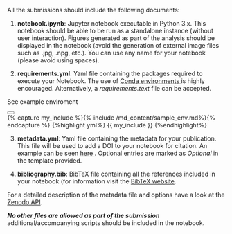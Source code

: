 All the submissions should include the following documents:

1. **notebook.ipynb**: Jupyter notebook executable in Python 3.x.
This notebook should be able to be run as a standalone instance (without user interaction).
Figures generated as part of the analysis should be displayed in the
notebook (avoid the generation of external image files such as .jpg, .npg, etc.). You can use
any name for your notebook (please avoid using spaces).

2. **requirements.yml**:  Yaml file containing the packages required to execute your Notebook.
The use of <a href='https://conda.io/docs/using/envs.html'> Conda environments
</a> is highly encouraged. Alternatively, a _requirements.text_ file can be accepted.

  <!-- trigger modal-->
  <a class='tab' data-toggle="modal" data-target="#myModal"> See example enviroment </a>

<!-- Modal -->
<div class="modal" id="myModal" tabindex="-1" role="alert" aria-labelledby="exampleModalLabel" aria-hidden="true">
  <div class="modal-dialog" role="document">
    <div class="modal-content">
      <div class="modal-header">
        <button type="button" class="close" data-dismiss="modal" aria-label="Close">
          <span aria-hidden="true"><i class="fa fa-times-circle" aria-hidden="true"></i></span>
        </button>
      </div>
      <div class="modal-body">
      {% capture my_include %}{% include /md_content/sample_env.md%}{% endcapture %}
      {%highlight yml%}
      {{ my_include }}
      {%endhighlight%}
      </div>
    </div>
  </div>
</div>

3. **metadata.yml**: Yaml file containing the metadata
for your publication. This file will be used to add a DOI to your notebook
for citation. An example can be seen <a href="" > here </a>.
Optional entries are marked as _Optional_ in the template provided.

4. **bibliography.bib**: BibTeX file containing all the references included in your notebook (for information visit the [BibTeX website](http://www.bibtex.org).

For a detailed description of the metadata file and options have a look at the
[Zenodo API](http://developers.zenodo.org/#restapi-rep-meta).

_**No other files are allowed as part of the submission**_ additional/accompanying scripts should
be included in the notebook.
